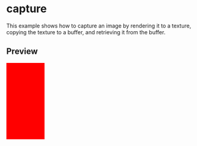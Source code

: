 # capture

This example shows how to capture an image by rendering it to a texture, copying
the texture to a buffer, and retrieving it from the buffer.

## Preview

![Capture preview](./output.png)
